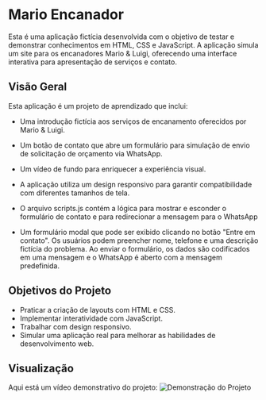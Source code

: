 # Mario Encanador

Esta é uma aplicação fictícia desenvolvida com o objetivo de testar e demonstrar conhecimentos em HTML, CSS e JavaScript. A aplicação simula um site para os encanadores Mario & Luigi, oferecendo uma interface interativa para apresentação de serviços e contato.

## Visão Geral

Esta aplicação é um projeto de aprendizado que inclui:

- Uma introdução fictícia aos serviços de encanamento oferecidos por Mario & Luigi.
- Um botão de contato que abre um formulário para simulação de envio de solicitação de orçamento via WhatsApp.
- Um vídeo de fundo para enriquecer a experiência visual.
- A aplicação utiliza um design responsivo para garantir compatibilidade com diferentes tamanhos de tela.
- O arquivo scripts.js contém a lógica para mostrar e esconder o formulário de contato e para redirecionar a mensagem para o WhatsApp

- Um formulário modal que pode ser exibido clicando no botão "Entre em contato".
Os usuários podem preencher nome, telefone e uma descrição fictícia do problema.
Ao enviar o formulário, os dados são codificados em uma mensagem e o WhatsApp é aberto com a mensagem predefinida.

## Objetivos do Projeto
- Praticar a criação de layouts com HTML e CSS.
- Implementar interatividade com JavaScript.
- Trabalhar com design responsivo.
- Simular uma aplicação real para melhorar as habilidades de desenvolvimento web.

## Visualização
Aqui está um vídeo demonstrativo do projeto:
![Demonstração do Projeto](assets/gifpreview.gif)